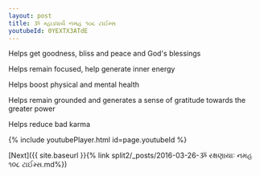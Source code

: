 ```yaml
---
layout: post
title: ૐ મ્હાડધાર્યે નમહ ૧૦૮ ટાઈમ્સ
youtubeId: 0YEXTX3ATdE
---
```

 
 
Helps get goodness, bliss and peace and God's blessings
 
Helps remain focused, help generate inner energy 
 
Helps boost physical and mental health 
 
Helps remain grounded and generates a sense of gratitude towards the greater power 
 
Helps reduce bad karma
 
 
 
 


{% include youtubePlayer.html id=page.youtubeId %}
 
[Next]({{ site.baseurl }}{% link  split2/_posts/2016-03-26-ૐ રક્ષણાયાઃ નમહ ૧૦૮ ટાઈમ્સ.md%})
 
